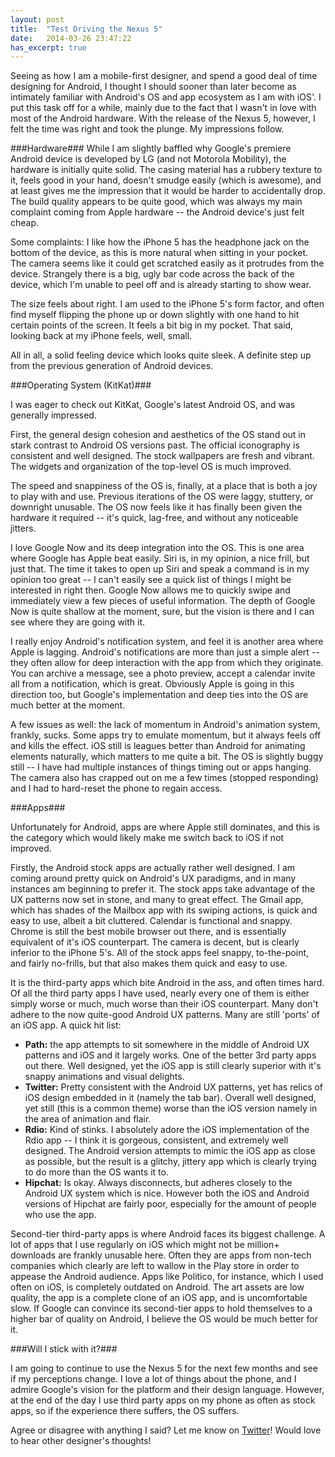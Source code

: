 ```yaml
---
layout: post
title:  "Test Driving the Nexus 5"
date:   2014-03-26 23:47:22
has_excerpt: true
---
```


Seeing as how I am a mobile-first designer, and spend a good deal of time designing for Android, I thought I should sooner than later become as intimately familiar with Android's OS and app ecosystem as I am with iOS'. I put this task off for a while, mainly due to the fact that I wasn't in love with most of the Android hardware. With the release of the Nexus 5, however, I felt the time was right and took the plunge. My impressions follow.

###Hardware###
While I am slightly baffled why Google's premiere Android device is developed by LG (and not Motorola Mobility), the hardware is initially quite solid. The casing material has a rubbery texture to it, feels good in your hand, doesn't smudge easily (which is awesome), and at least gives me the impression that it would be harder to accidentally drop. The build quality appears to be quite good, which was always my main complaint coming from Apple hardware -- the Android device's just felt cheap.

<!--end-->

Some complaints: I like how the iPhone 5 has the headphone jack on the bottom of the device, as this is more natural when sitting in your pocket. The camera seems like it could get scratched easily as it protrudes from the device. Strangely there is a big, ugly bar code across the back of the device, which I'm unable to peel off and is already starting to show wear.

The size feels about right. I am used to the iPhone 5's form factor, and often find myself flipping the phone up or down slightly with one hand to hit certain points of the screen. It feels a bit big in my pocket. That said, looking back at my iPhone feels, well, small.

All in all, a solid feeling device which looks quite sleek. A definite step up from the previous generation of Android devices.

###Operating System (KitKat)###

I was eager to check out KitKat, Google's latest Android OS, and was generally impressed.

First, the general design cohesion and aesthetics of the OS stand out in stark contrast to Android OS versions past. The official iconography is consistent and well designed. The stock wallpapers are fresh and vibrant. The widgets and organization of the top-level OS is much improved.

The speed and snappiness of the OS is, finally, at a place that is both a joy to play with and use. Previous iterations of the OS were laggy, stuttery, or downright unusable. The OS now feels like it has finally been given the hardware it required -- it's quick, lag-free, and without any noticeable jitters.

I love Google Now and its deep integration into the OS. This is one area where Google has Apple beat easily. Siri is, in my opinion, a nice frill, but just that. The time it takes to open up Siri and speak a command is in my opinion too great -- I can't easily see a quick list of things I might be interested in right then. Google Now allows me to quickly swipe and immediately view a few pieces of useful information. The depth of Google Now is quite shallow at the moment, sure, but the vision is there and I can see where they are going with it.

I really enjoy Android's notification system, and feel it is another area where Apple is lagging. Android's notifications are more than just a simple alert -- they often allow for deep interaction with the app from which they originate. You can archive a message, see a photo preview, accept a calendar invite all from a notification, which is great. Obviously Apple is going in this direction too, but Google's implementation and deep ties into the OS are much better at the moment.

A few issues as well: the lack of momentum in Android's animation system, frankly, sucks. Some apps try to emulate momentum, but it always feels off and kills the effect. iOS still is leagues better than Android for animating elements naturally, which matters to me quite a bit. The OS is slightly buggy still -- I have had multiple instances of things timing out or apps hanging. The camera also has crapped out on me a few times (stopped responding) and I had to hard-reset the phone to regain access.


###Apps###

Unfortunately for Android, apps are where Apple still dominates, and this is the category which would likely make me switch back to iOS if not improved.

Firstly, the Android stock apps are actually rather well designed. I am coming around pretty quick on Android's UX paradigms, and in many instances am beginning to prefer it. The stock apps take advantage of the UX patterns now set in stone, and many to great effect. The Gmail app, which has shades of the Mailbox app with its swiping actions, is quick and easy to use, albeit a bit cluttered. Calendar is functional and snappy. Chrome is still the best mobile browser out there, and is essentially equivalent of it's iOS counterpart. The camera is decent, but is clearly inferior to the iPhone 5's. All of the stock apps feel snappy, to-the-point, and fairly no-frills, but that also makes them quick and easy to use.

It is the third-party apps which bite Android in the ass, and often times hard. Of all the third party apps I have used, nearly every one of them is either simply worse or much, much worse than their iOS counterpart. Many don't adhere to the now quite-good Android UX patterns. Many are still 'ports' of an iOS app. A quick hit list:

* **Path:** the app attempts to sit somewhere in the middle of Android UX patterns and iOS and it largely works. One of the better 3rd party apps out there. Well designed, yet the iOS app is still clearly superior with it's snappy animations and visual delights.
* **Twitter:** Pretty consistent with the Android UX patterns, yet has relics of iOS design embedded in it (namely the tab bar). Overall well designed, yet still (this is a common theme) worse than the iOS version namely in the area of animation and flair.
* **Rdio:** Kind of stinks. I absolutely adore the iOS implementation of the Rdio app -- I think it is gorgeous, consistent, and extremely well designed. The Android version attempts to mimic the iOS app as close as possible, but the result is a glitchy, jittery app which is clearly trying to do more than the OS wants it to.
* **Hipchat:** Is okay. Always disconnects, but adheres closely to the Android UX system which is nice. However both the iOS and Android versions of Hipchat are fairly poor, especially for the amount of people who use the app.

Second-tier third-party apps is where Android faces its biggest challenge. A lot of apps that I use regularly on iOS which might not be million+ downloads are frankly unusable here. Often they are apps from non-tech companies which clearly are left to wallow in the Play store in order to appease the Android audience. Apps like Politico, for instance, which I used often on iOS, is completely outdated on Android. The art assets are low quality, the app is a complete clone of an iOS app, and is uncomfortable slow. If Google can convince its second-tier apps to hold themselves to a higher bar of quality on Android, I believe the OS would be much better for it.

###Will I stick with it?###

I am going to continue to use the Nexus 5 for the next few months and see if my perceptions change. I love a lot of things about the phone, and I admire Google's vision for the platform and their design language. However, at the end of the day I use third party apps on my phone as often as stock apps, so if the experience there suffers, the OS suffers.

Agree or disagree with anything I said? Let me know on [Twitter](http://twitter.com/pklada)! Would love to hear other designer's thoughts!
